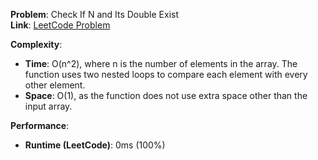 **Problem**: Check If N and Its Double Exist  
**Link**: [LeetCode Problem](https://leetcode.com/problems/check-if-n-and-its-double-exist/)

**Complexity**:

- **Time**: O(n^2), where n is the number of elements in the array. The function uses two nested loops to compare each element with every other element.
- **Space**: O(1), as the function does not use extra space other than the input array.

**Performance**:

- **Runtime (LeetCode)**: 0ms (100%)
